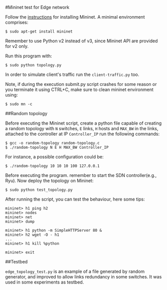 #Mininet test for Edge network

Follow the [instructions](http://mininet.org/download/) for installing Mininet.
A minimal environment comprises:
    
    $ sudo apt-get install mininet 

Remember to use Python v2 instead of v3, since Mininet API are provided for v2 only.

Run this program with:
    
    $ sudo python topology.py
       
In order to simulate client's traffic run the `client-traffic.py` too.

Note, if during the execution submit.py script crashes for some reason or you terminate it using CTRL+C, 
make sure to clean mininet environment using:

    $ sudo mn -c
    
    
##Random topology

Before executing the Mininet script, create a python file capable of creating a 
random topology with `N` switches, `E` links, `H` hosts and `MAX_BW` in the links, 
attached to the controller at IP `Controller_IP`
run the following commands:

    $ gcc -o random-topology random-topology.c
    $ ./random-topology N E H MAX_BW Controller_IP
    
For instance, a possible configuration could be:

    $ ./random-topology 10 10 10 100 127.0.0.1
    
Before executing the program. remember to start the SDN controller(e.g., Ryu).
Now deploy the topology on Mininet:

    $ sudo python test_topology.py
    
After running the script, you can test the behaviour, here some tips:

    mininet> h1 ping h2
    mininet> nodes
    mininet> net
    mininet> dump
    
    mininet> h1 python -m SimpleHTTPServer 80 &
    mininet> h2 wget -O - h1
    ...
    mininet> h1 kill %python
    
    mininet> exit
    
##Testbed

`edge_topology_test.py` is an example of a file generated by random generator, 
and improved to allow links redundancy in some switches. 
It was used in some experiments as testbed.